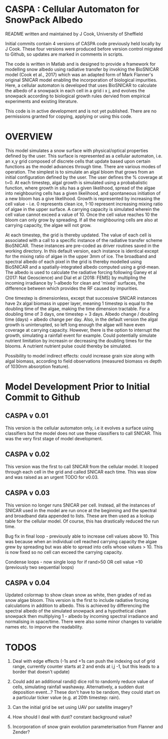 # CASPA : Cellular Automaton for SnowPack Albedo

README written and maintained by J Cook, University of Sheffield

Initial commits contain 4 versions of CASPA code previously held locally by J Cook. These four versions were produced before version control migrated to Github, so updates are marked in comments in scripts.

The code is written in Matlab and is designed to provide a framework for modelling snow albedo using radiative transfer by invoking the BioSNICAR model (Cook et al., 2017) which was an adapted form of Mark Flanner's original SNICAR model enabling the incorporation of biological impurities. Here, a cellular automaton is developed that uses BioSNICAR to calculate the albedo of a snowpack in each cell in a grid i x j, and evolves the snowpack according to biological growth rules dervied from empirical experiments and existing literature. 

This code is in active development and is not yet published. There are no permissions granted for copying, applying or using this code.


# OVERVIEW

This model simulates a snow surface with physical/optical properties
defined by the user. This surface is represented as a cellular automaton,
i.e. an x,y grid composed of discrete cells that update based upon certain
functions as the model advances through time.
There are various modes of operation. The simplest is to simulate an
algal bloom that grows from an initial configuration defined by the user.
The user defines the % coverage at t=0. At each timestep, algal growth is
simulated using a probabalistic function, where growth in situ has a
given likelihood, spread of the algae into neighbouring cells has a given
likelihood, and spontaneous initiation of a new bloom has a give
likelihood. Growth is represented by increasing the cell value - i.e. 0
represents clean ice, 1-10 represent increasing mixing ratio of algae in
the upper surface. A carrying capacity is simulated wherein the cell
value cannot exceed a value of 10. Once the cell value reaches 10 the
bloom can only grow by spreading. If all the neighbouring cells are also
at carrying capacity, the algae will not grow.

At each timestep, the grid is thereby updated. The value of each cell is
associated with a call to a specific instance of the radiative transfer
scheme BioSNICAR. These instances are pre-coded as driver routines
saved in the working directory. In this default version, each instance is
identical except for the mixing ratio of algae in the upper 3mm of ice.
The broadband and spectral albedo of each pixel in the grid is thereby 
modelled using BioSNICAR and a spatially-integrated albedo computed 
using a grid-mean. The albedo is used to calculate the radiative forcing
following Ganey et al (2017: Nat Geoscience) and Dial et al (2018: FEMS)
by multipling the incoming irradiance by 1-albedo for clean and 'mixed'
surfaces, the difference between which provides the RF caused by
impurities.

One timestep is dimensionless, except that successive SNICAR instances
have 2x algal biomass in upper layer, meaning 1 timestep is equal to the
doubling time of the algae, making the time dimension tractable. For a
doubling time of 3 days, one timestep = 3 days. Albedo change / doubling
time (days) = albedo change per day.
Also, in the default version the algal growth is uninterupted, so left
long enough the algae will have even coverage at carrying capacity.
However, there is the option to interrupt the growth, simulating a
rainfall event for example. Could potentially simulate nutrient
limitation by increasin or decreasing the doubling times for the blooms.
A nutrient nutrient pulse could thereby be simulated.

Possibility to model indirect effects: could increase grain size along
with algal biomass, according to field observations (measured biomass vs
depth of 1030nm absorption feature). 

# Model Development Prior to Initial Commit to Github

## CASPA v 0.01

This version is the cellular automaton only, i.e it evolves a surface using
classifiers but the model does not use these classifiers to call SNICAR. This
was the very first stage of model development.


## CASPA v 0.02

This version was the first to call SNICAR from the cellular model. It looped
through each cell in the grid and called SNICAR each time. This was slow and was
raised as an urgent TODO for v0.03. 


## CASPA v 0.03

This version no longer runs SNICAR per cell. Instead, all the instances of SNICAR used
in the model are run once at the beginning and the spectral and broadband
data appended to lists. These are then used as a lookup table for the
cellular model. Of course, this has drastically reduced the run time.

Bug fix in final loop - previously able to increase cell values above
10. This was because when an individual cell reached carrying capacity
the algae grew by spreading but was able to spread into cells whose
values > 10. This is now fixed so no cell can exceed the carrying
capacity.

Condense loops - now single loop for if rand>50 OR cell value 
 =10 (previously two sequential loops)


## CASPA v 0.04

Updated colormap to show clean snow as white, then grades of red as snow algae
bloom. This version is the first to include radiative forcing calculations in
addition to albedo. This is achieved by differencing the spectral albedo of the
simulated snowpack and a hypothetical clean snowpack then multiplying
1 - albedo by incoming spectral irradiance and normalising in space/time. There were
also some minor changes to variable names etc. to imporve the readability.

# TODOS
       
1. Deal with edge effects (-1s and +1s can push the indexing out of grid
range, currently counter starts at 2 and ends at i,j -1, but this
leads to a border that doesn't update)
       
2. Could add an additional randi() dice roll to randomly reduce value
of cells, simulating rainfall washaway. Alternatively, a sudden dust
deposition event...? These don't have to be random, they could start
on a particular ticker value (e.g. at 20th timestep: rain).
        
3. Can the initial grid be set using UAV por satellite imagery?
    
4. How should I deal with dust? constant background value? 

5. Incorporation of snow grain evolution parameterisation from Flanner and Zender?
